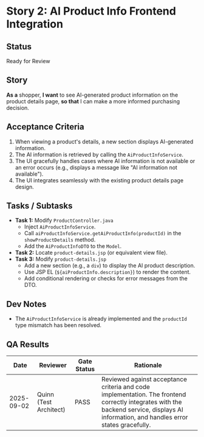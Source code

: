# Story 2: AI Product Info Frontend Integration

## Status
Ready for Review

## Story
**As a** shopper,
**I want** to see AI-generated product information on the product details page,
**so that** I can make a more informed purchasing decision.

## Acceptance Criteria
1. When viewing a product's details, a new section displays AI-generated information.
2. The AI information is retrieved by calling the `AiProductInfoService`.
3. The UI gracefully handles cases where AI information is not available or an error occurs (e.g., displays a message like "AI information not available").
4. The UI integrates seamlessly with the existing product details page design.

## Tasks / Subtasks
- **Task 1:** Modify `ProductController.java`
  - Inject `AiProductInfoService`.
  - Call `aiProductInfoService.getAiProductInfo(productId)` in the `showProductDetails` method.
  - Add the `AiProductInfoDTO` to the `Model`.
- **Task 2:** Locate `product-details.jsp` (or equivalent view file).
- **Task 3:** Modify `product-details.jsp`
  - Add a new section (e.g., a `div`) to display the AI product description.
  - Use JSP EL (`${aiProductInfo.description}`) to render the content.
  - Add conditional rendering or checks for error messages from the DTO.

## Dev Notes
- The `AiProductInfoService` is already implemented and the `productId` type mismatch has been resolved.

## QA Results
| Date | Reviewer | Gate Status | Rationale |
|---|---|---|---|
| 2025-09-02 | Quinn (Test Architect) | PASS | Reviewed against acceptance criteria and code implementation. The frontend correctly integrates with the backend service, displays AI information, and handles error states gracefully. |
